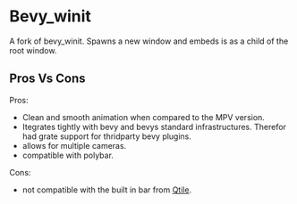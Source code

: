 # Bevy_winit

A fork of bevy_winit. Spawns a new window and embeds is as a child of the root window.

## Pros Vs Cons

Pros:

- Clean and smooth animation when compared to the MPV version.
- Itegrates tightly with bevy and bevys standard infrastructures. Therefor had grate support for thridparty bevy plugins.
- allows for multiple cameras.
- compatible with polybar.

Cons:

- not compatible with the built in bar from [Qtile](https://qtile.org).
